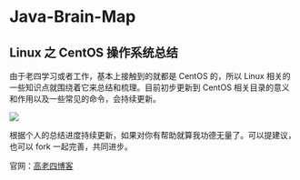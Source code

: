 # Java-Brain-Map
## Linux 之 CentOS 操作系统总结 ##

由于老四学习或者工作，基本上接触到的就都是 CentOS 的，所以 Linux 相关的一些知识点就围绕着它来总结和梳理。目前初步更新到 CentOS 相关目录的意义和作用以及一些常见的命令，会持续更新。

![](https://ae01.alicdn.com/kf/HTB1l2CtVzDpK1RjSZFr76178VXaz.png)

根据个人的总结进度持续更新，如果对你有帮助就算我功德无量了。可以提建议，也可以 fork 一起完善，共同进步。

官网：<a href="http://www.glorze.com/" target="_blank">高老四博客</a>

